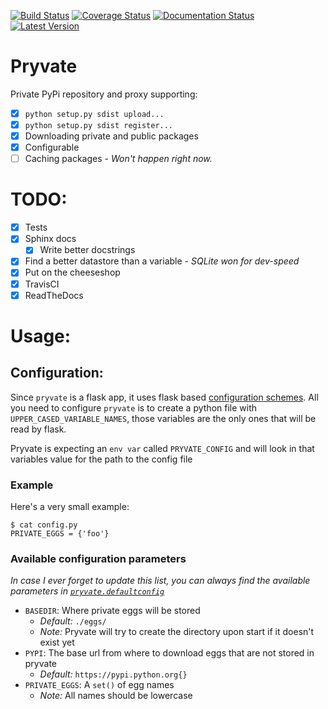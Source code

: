 [![Build Status](https://travis-ci.org/Dinoshauer/pryvate.svg?branch=master)](https://travis-ci.org/Dinoshauer/pryvate)
[![Coverage Status](https://coveralls.io/repos/Dinoshauer/pryvate/badge.svg?branch=master)](https://coveralls.io/r/Dinoshauer/pryvate?branch=master)
[![Documentation Status](https://readthedocs.org/projects/pryvate/badge/?version=latest)](https://readthedocs.org/projects/pryvate/?badge=latest)
[![Latest Version](https://pypip.in/version/pryvate/badge.svg?style=flat)](https://pypi.python.org/pypi/pryvate/)


Pryvate
=======

Private PyPi repository and proxy supporting:

* [x] `python setup.py sdist upload...`
* [x] `python setup.py sdist register...`
* [x] Downloading private and public packages
* [x] Configurable
* [ ] Caching packages - *Won't happen right now.*

# TODO:

* [x] Tests
* [x] Sphinx docs
    * [x] Write better docstrings
* [x] Find a better datastore than a variable - *SQLite won for dev-speed*
* [x] Put on the cheeseshop
* [x] TravisCI
* [x] ReadTheDocs

# Usage:

## Configuration:

Since `pryvate` is a flask app, it uses flask based [configuration schemes][0].
All you need to configure `pryvate` is to create a python file with
`UPPER_CASED_VARIABLE_NAMES`, those variables are the only ones that will be
read by flask.

Pryvate is expecting an `env var` called `PRYVATE_CONFIG` and will look in that
variables value for the path to the config file

### Example

Here's a very small example:

    $ cat config.py
    PRIVATE_EGGS = {'foo'}

### Available configuration parameters

*In case I ever forget to update this list, you can always find the available*
*parameters in [`pryvate.defaultconfig`][1]*

* `BASEDIR`: Where private eggs will be stored
    * *Default:* `./eggs/`
    * *Note:* Pryvate will try to create the directory upon start if it doesn't
      exist yet
* `PYPI`: The base url from where to download eggs that are not stored in
  pryvate
    * *Default:* `https://pypi.python.org{}`
* `PRIVATE_EGGS`: A `set()` of egg names
    * *Note:* All names should be lowercase

[0]: http://flask.pocoo.org/docs/0.10/config/
[1]: pryvate/defaultconfig.py
